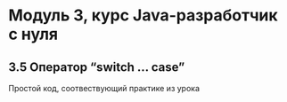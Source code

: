 # Модуль 3, курс Java-разработчик с нуля
## 3.5 Оператор “switch … case”

Простой код, соотвествующий практике из урока